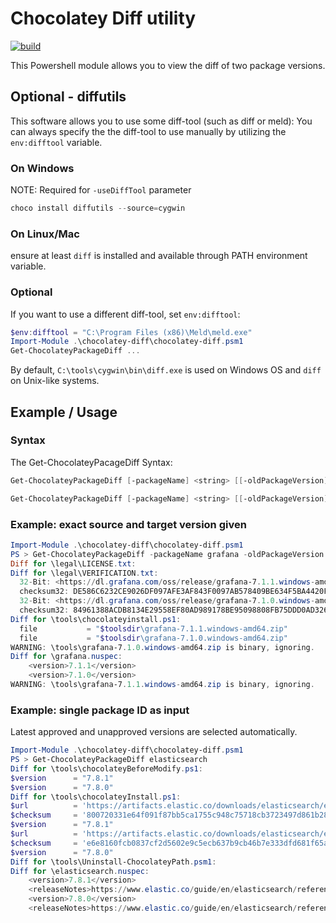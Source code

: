# Chocolatey Diff utility

[![build](https://github.com/chocolatey-community/chocodiff/workflows/build/badge.svg)](https://github.com/chocolatey-community/chocodiff/actions?query=workflow%3Abuild)

This Powershell module allows you to view the diff of two package versions.

## Optional - diffutils

This software allows you to use some diff-tool (such as diff or meld):
You can always specify the the diff-tool to use manually by utilizing the `env:difftool` variable.

### On Windows

NOTE: Required for `-useDiffTool` parameter

```powershell
choco install diffutils --source=cygwin
```

### On Linux/Mac

ensure at least `diff` is installed and available through PATH environment variable.

### Optional

If you want to use a different diff-tool, set `env:difftool`:

```powershell
$env:difftool = "C:\Program Files (x86)\Meld\meld.exe"
Import-Module .\chocolatey-diff\chocolatey-diff.psm1
Get-ChocolateyPackageDiff ...
```

By default, `C:\tools\cygwin\bin\diff.exe` is used on Windows OS and `diff` on Unix-like systems.

## Example / Usage

### Syntax

The Get-ChocolateyPacageDiff Syntax:

```powershell
Get-ChocolateyPackageDiff [-packageName] <string> [[-oldPackageVersion] <string>] [[-newPackageVersion] <string>] [-downloadLocation <string>] [-keepFiles] [-ignoreExpectedChanges] [<CommonParameters>]

Get-ChocolateyPackageDiff [-packageName] <string> [[-oldPackageVersion] <string>] [[-newPackageVersion] <string>] [-downloadLocation <string>] [-keepFiles] [-compareFolder] [-useDiffTool] [<CommonParameters>]
```

### Example: exact source and target version given

```powershell
Import-Module .\chocolatey-diff\chocolatey-diff.psm1
PS > Get-ChocolateyPackageDiff -packageName grafana -oldPackageVersion 7.1.0 -newPackageVersion 7.1.1
Diff for \legal\LICENSE.txt:
Diff for \legal\VERIFICATION.txt:
  32-Bit: <https://dl.grafana.com/oss/release/grafana-7.1.1.windows-amd64.zip>
  checksum32: DE586C6232CE9026DF097AFE3AF843F0097AB578409BE634F5BA4420FF3E786E
  32-Bit: <https://dl.grafana.com/oss/release/grafana-7.1.0.windows-amd64.zip>
  checksum32: 84961388ACDB8134E29558EF80AD989178BE95098808FB75DDD0AD3268BE570C
Diff for \tools\chocolateyinstall.ps1:
  file           = "$toolsdir\grafana-7.1.1.windows-amd64.zip"
  file           = "$toolsdir\grafana-7.1.0.windows-amd64.zip"
WARNING: \tools\grafana-7.1.0.windows-amd64.zip is binary, ignoring.
Diff for \grafana.nuspec:
    <version>7.1.1</version>
    <version>7.1.0</version>
WARNING: \tools\grafana-7.1.1.windows-amd64.zip is binary, ignoring.
```

### Example: single package ID as input

Latest approved and unapproved versions are selected automatically.

```powershell
Import-Module .\chocolatey-diff\chocolatey-diff.psm1
PS > Get-ChocolateyPackageDiff elasticsearch
Diff for \tools\chocolateyBeforeModify.ps1:
$version      = "7.8.1"
$version      = "7.8.0"
Diff for \tools\chocolateyInstall.ps1:
$url          = 'https://artifacts.elastic.co/downloads/elasticsearch/elasticsearch-7.8.1-windows-x86_64.zip'
$checksum     = '800720331e64f091f87bb5ca1755c948c75718cb3723497d861b28fab2067e7a'
$version      = "7.8.1"
$url          = 'https://artifacts.elastic.co/downloads/elasticsearch/elasticsearch-7.8.0-windows-x86_64.zip'
$checksum     = 'e6e8160fcb0837cf2d5602e9c5ecb637b9cb46b7e333dfd681f65a235eed85d4'
$version      = "7.8.0"
Diff for \tools\Uninstall-ChocolateyPath.psm1:
Diff for \elasticsearch.nuspec:
    <version>7.8.1</version>
    <releaseNotes>https://www.elastic.co/guide/en/elasticsearch/reference/7.8/release-notes-7.8.1.html</releaseNotes>
    <version>7.8.0</version>
    <releaseNotes>https://www.elastic.co/guide/en/elasticsearch/reference/7.8/release-notes-7.8.0.html</releaseNotes>
```
